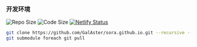 ### 开发环境

![Repo Size](https://img.shields.io/github/repo-size/GalAster/sora.github.io.svg)
![Code Size](https://img.shields.io/github/languages/code-size/GalAster/sora.github.io.svg)
[![Netlify Status](https://api.netlify.com/api/v1/badges/0307f748-ba50-4b98-93c8-67100ac7dce6/deploy-status)](https://app.netlify.com/sites/soramimi/deploys)

```bash
git clone https://github.com/GalAster/sora.github.io.git --recursive --depth=1
git submodule foreach git pull
```
